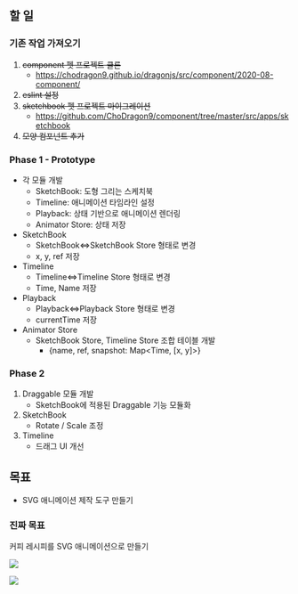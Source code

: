## 할 일
### 기존 작업 가져오기
1. ~~component 펫 프로젝트 클론~~
   - https://chodragon9.github.io/dragonjs/src/component/2020-08-component/
1. ~~eslint 설정~~
1. ~~sketchbook 펫 프로젝트 마이그레이션~~
   - https://github.com/ChoDragon9/component/tree/master/src/apps/sketchbook
1. ~~모양 컴포넌트 추가~~

### Phase 1 - Prototype
- 각 모듈 개발
  - SketchBook: 도형 그리는 스케치북
  - Timeline: 애니메이션 타임라인 설정
  - Playback: 상태 기반으로 애니메이션 렌더링
  - Animator Store: 상태 저장
- SketchBook
  - SketchBook<=>SketchBook Store 형태로 변경
  - x, y, ref 저장
- Timeline
  - Timeline<=>Timeline Store 형태로 변경
  - Time, Name 저장
- Playback
  - Playback<=>Playback Store 형태로 변경
  - currentTime 저장
- Animator Store
  - SketchBook Store, Timeline Store 조합 테이블 개발
    - {name, ref, snapshot: Map<Time, [x, y]>}

### Phase 2
1. Draggable 모듈 개발
   - SketchBook에 적용된 Draggable 기능 모듈화
1. SketchBook
   - Rotate / Scale 조정
1. Timeline
   - 드래그 UI 개선

## 목표
- SVG 애니메이션 제작 도구 만들기

### 진짜 목표
커피 레시피를 SVG 애니메이션으로 만들기

![](https://blog.kakaocdn.net/dn/cufi1T/btqJPBCIVbf/3XH4k5H4Eg37oZ5ygrvjmK/img.gif)

![](https://i.pinimg.com/originals/8f/ab/a0/8faba0c528abb711eca46a7e70674c97.gif)
